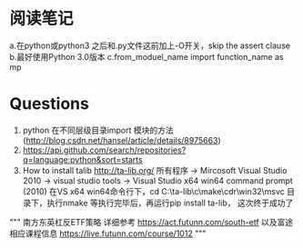 #  阅读笔记

 a.在python或python3 之后和.py文件这前加上-O开关，skip the assert clause
 b.最好使用Python 3.0版本
 c.from_moduel_name import function_name as mp


# Questions

1. python 在不同层级目录import 模块的方法(http://blog.csdn.net/hansel/article/details/8975663)
2. https://api.github.com/search/repositories?q=language:python&sort=starts
3. How to install talib
http://ta-lib.org/
所有程序 -> Mircosoft Visual Studio 2010 -> visual studio tools -> Visual Studio x64 win64 command prompt (2010)
在VS x64 win64命令行下，cd C:\ta-lib\c\make\cdr\win32\msvc 目录下，执行nmake
等执行完毕后，再运行pip install ta-lib， 这次终于成功了

  """
    南方东英杠反ETF策略
    详细参考 https://act.futunn.com/south-etf
    以及富途相应课程信息 https://live.futunn.com/course/1012
    """
